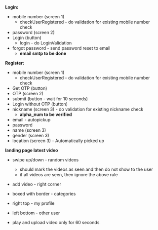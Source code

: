 **Login:**
* mobile number (screen 1) 
  * checkUserRegistered - do validation for existing mobile number check
* password (screen 2) 
* Login (button)
  * login - do LoginValidation
* forgot password - send password reset to email 
  * **email smtp to be done**

**Register:**
* mobile number (screen 1)  
  * checkUserRegistered - do validation for existing mobile number check
* Get OTP (button)
* OTP (screen 2)
* submit (button - wait for 10 seconds)
* Login without OTP (button)
* nickname (screen 3) - do validation for existing nickname check
  * **alpha_num to be verified**
* email - autopickup
* password
* name (screen 3)
* gender (screen 3)
* location (screen 3) - Automatically picked up

**landing page latest video**
* swipe up/down - random videos
  * should mark the videos as seen and then do not show to the user
  * if all videos are seen, then ignore the above rule


* add video - right corner
* boxed with border - categories
* right top - my profile
* left bottom - other user

* play and upload video only for 60 seconds 

